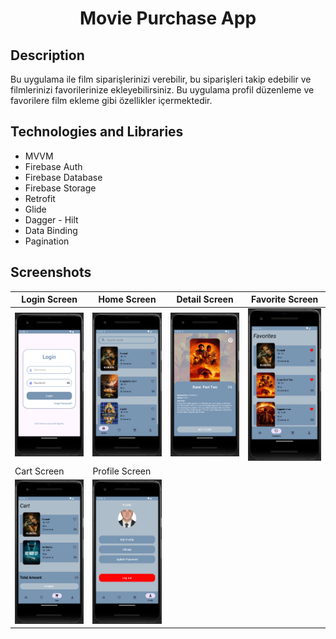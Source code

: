 
<h1 align="center">
     Movie Purchase App
</h1>

## Description
<p> Bu uygulama ile film siparişlerinizi verebilir, bu siparişleri takip edebilir ve filmlerinizi favorilerinize ekleyebilirsiniz. Bu uygulama profil düzenleme ve favorilere film ekleme gibi özellikler içermektedir.</p>

## Technologies and Libraries
- MVVM
- Firebase Auth
- Firebase Database
- Firebase Storage
- Retrofit
- Glide
- Dagger - Hilt 
- Data Binding
- Pagination

## Screenshots

| Login Screen | Home Screen | Detail Screen | Favorite Screen |
| ----------- | ----------- | ---------------- | ---------------- |
| ![Login Screen](https://github.com/samettigy/OrderApp/blob/main/loginscreen.png) | ![Home Screen](https://github.com/samettigy/OrderApp/blob/main/homeScreen.png) | ![Detail Screen](https://github.com/samettigy/OrderApp/blob/main/detailScreen.png) | ![Favorite Screen](https://github.com/samettigy/OrderApp/blob/main/FavoriteScreen.png) |
| Cart Screen | Profile Screen
| ![Cart Screen](https://github.com/samettigy/OrderApp/blob/main/cartScreen.png) | ![Profile Screen](https://github.com/samettigy/OrderApp/blob/main/ProfileScreen.png) 

